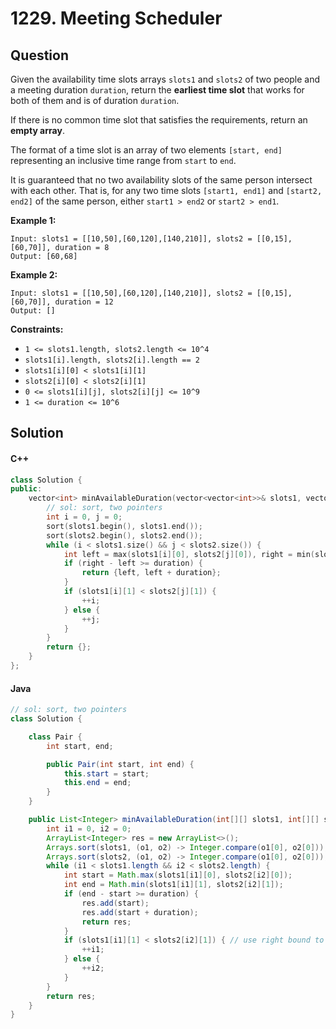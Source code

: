 # 1229. Meeting Scheduler

## Question

Given the availability time slots arrays `slots1` and `slots2` of two people and a meeting duration `duration`, return the **earliest time slot** that works for both of them and is of duration `duration`.

If there is no common time slot that satisfies the requirements, return an **empty array**.

The format of a time slot is an array of two elements `[start, end]` representing an inclusive time range from `start` to `end`.

It is guaranteed that no two availability slots of the same person intersect with each other. That is, for any two time slots `[start1, end1]` and `[start2, end2]` of the same person, either `start1 > end2` or `start2 > end1`.

**Example 1:**

```
Input: slots1 = [[10,50],[60,120],[140,210]], slots2 = [[0,15],[60,70]], duration = 8
Output: [60,68]
```

**Example 2:**

```
Input: slots1 = [[10,50],[60,120],[140,210]], slots2 = [[0,15],[60,70]], duration = 12
Output: []
```

**Constraints:**

* `1 <= slots1.length, slots2.length <= 10^4`
* `slots1[i].length, slots2[i].length == 2`
* `slots1[i][0] < slots1[i][1]`
* `slots2[i][0] < slots2[i][1]`
* `0 <= slots1[i][j], slots2[i][j] <= 10^9`
* `1 <= duration <= 10^6`

## Solution

#### C++

```cpp
class Solution {
public:
    vector<int> minAvailableDuration(vector<vector<int>>& slots1, vector<vector<int>>& slots2, int duration) {
        // sol: sort, two pointers
        int i = 0, j = 0;
        sort(slots1.begin(), slots1.end());
        sort(slots2.begin(), slots2.end());
        while (i < slots1.size() && j < slots2.size()) {
            int left = max(slots1[i][0], slots2[j][0]), right = min(slots1[i][1], slots2[j][1]);
            if (right - left >= duration) {
                return {left, left + duration};
            }
            if (slots1[i][1] < slots2[j][1]) {
                ++i;
            } else {
                ++j;
            }
        }
        return {};
    }
};
```

#### Java

```java
// sol: sort, two pointers
class Solution {

    class Pair {
        int start, end;

        public Pair(int start, int end) {
            this.start = start;
            this.end = end;
        }
    }

    public List<Integer> minAvailableDuration(int[][] slots1, int[][] slots2, int duration) {
        int i1 = 0, i2 = 0;
        ArrayList<Integer> res = new ArrayList<>();
        Arrays.sort(slots1, (o1, o2) -> Integer.compare(o1[0], o2[0]));
        Arrays.sort(slots2, (o1, o2) -> Integer.compare(o1[0], o2[0]));
        while (i1 < slots1.length && i2 < slots2.length) {
            int start = Math.max(slots1[i1][0], slots2[i2][0]);
            int end = Math.min(slots1[i1][1], slots2[i2][1]);
            if (end - start >= duration) {
                res.add(start);
                res.add(start + duration);
                return res;
            }
            if (slots1[i1][1] < slots2[i2][1]) { // use right bound to decide update
                ++i1;
            } else {
                ++i2;
            }
        }
        return res;
    }
}
```
